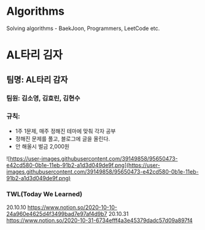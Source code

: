 # Algorithms
Solving algorithms - BaekJoon, Programmers, LeetCode etc.


# AL타리 김자

## 팀명: AL타리 감자

### **팀원: 김소영, 김효린, 김현수**

### 규칙: 
- 1주 1문제, 매주 정해진 테마에 맞춰 각자 공부 
- 정해진 문제를 풀고, 블로그에 글을 올린다.
- 안 해올시 벌금 2,000원

![https://user-images.githubusercontent.com/39149858/95650473-e42cd580-0b1e-11eb-91b2-a1d3d049de9f.png](https://user-images.githubusercontent.com/39149858/95650473-e42cd580-0b1e-11eb-91b2-a1d3d049de9f.png)

### TWL(Today We Learned)
20.10.10 https://www.notion.so/2020-10-10-24a960e4625d4f3499bad7e97af4d9b7
20.10.31 https://www.notion.so/2020-10-31-6734efff4a3e45379dadc57d09a897f4
